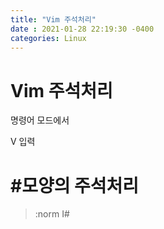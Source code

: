 ```yaml
---
title: "Vim 주석처리"
date : 2021-01-28 22:19:30 -0400
categories: Linux
---
```


# Vim 주석처리

명령어 모드에서 

V 입력 



# #모양의 주석처리
> :norm I#

